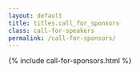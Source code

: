 ```yaml
---
layout: default
title: titles.call_for_sponsors
class: call-for-speakers
permalink: /call-for-sponsors/
---
```


{% include call-for-sponsors.html %}
